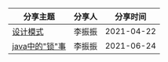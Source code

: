 分享主题 | 分享人 | 分享时间
---|---|---
[设计模式](src/main/java/com/eports/design_pattern/README.md) | 李振振 | 2021-04-22
[java中的"锁"事](src/main/java/com/eports/java_locks/README.md) | 李振振 | 2021-06-24